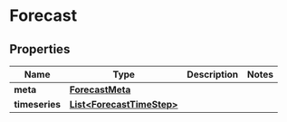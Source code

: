 

# Forecast

## Properties

Name | Type | Description | Notes
------------ | ------------- | ------------- | -------------
**meta** | [**ForecastMeta**](ForecastMeta.md) |  | 
**timeseries** | [**List&lt;ForecastTimeStep&gt;**](ForecastTimeStep.md) |  | 



